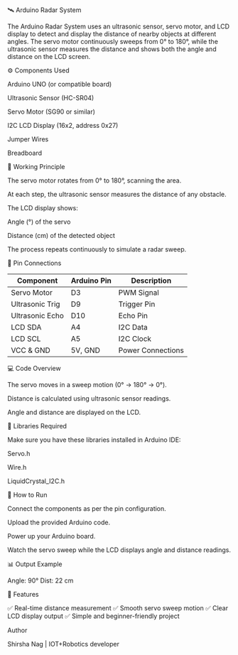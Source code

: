 🛰️ Arduino Radar System

The Arduino Radar System uses an ultrasonic sensor, servo motor, and LCD display to detect and display the distance of nearby objects at different angles. The servo motor continuously sweeps from 0° to 180°, while the ultrasonic sensor measures the distance and shows both the angle and distance on the LCD screen.

⚙️ Components Used

Arduino UNO (or compatible board)

Ultrasonic Sensor (HC-SR04)

Servo Motor (SG90 or similar)

I2C LCD Display (16x2, address 0x27)

Jumper Wires

Breadboard

🧠 Working Principle

The servo motor rotates from 0° to 180°, scanning the area.

At each step, the ultrasonic sensor measures the distance of any obstacle.

The LCD display shows:

Angle (°) of the servo

Distance (cm) of the detected object

The process repeats continuously to simulate a radar sweep.

🔌 Pin Connections


| Component       | Arduino Pin | Description       |
| --------------- | ----------- | ----------------- |
| Servo Motor     | D3          | PWM Signal        |
| Ultrasonic Trig | D9          | Trigger Pin       |
| Ultrasonic Echo | D10         | Echo Pin          |
| LCD SDA         | A4          | I2C Data          |
| LCD SCL         | A5          | I2C Clock         |
| VCC & GND       | 5V, GND     | Power Connections |


💻 Code Overview

The servo moves in a sweep motion (0° → 180° → 0°).

Distance is calculated using ultrasonic sensor readings.

Angle and distance are displayed on the LCD.

🧩 Libraries Required

Make sure you have these libraries installed in Arduino IDE:

Servo.h

Wire.h

LiquidCrystal_I2C.h

🚀 How to Run

Connect the components as per the pin configuration.

Upload the provided Arduino code.

Power up your Arduino board.

Watch the servo sweep while the LCD displays angle and distance readings.

📊 Output Example

Angle:  90°
Dist:   22 cm

🌟 Features

✅ Real-time distance measurement
✅ Smooth servo sweep motion
✅ Clear LCD display output
✅ Simple and beginner-friendly project

Author 

Shirsha Nag | IOT+Robotics developer
